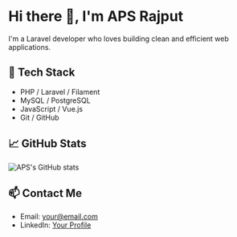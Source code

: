 # Hi there 👋, I'm APS Rajput

I'm a Laravel developer who loves building clean and efficient web applications.

## 🔧 Tech Stack
- PHP / Laravel / Filament
- MySQL / PostgreSQL
- JavaScript / Vue.js
- Git / GitHub

## 📈 GitHub Stats
![APS's GitHub stats](https://github-readme-stats.vercel.app/api?username=YOUR_USERNAME&show_icons=true)

## 📫 Contact Me
- Email: your@email.com
- LinkedIn: [Your Profile](https://www.linkedin.com/in/yourname)
